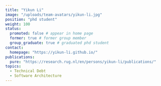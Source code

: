 ```yaml
---
title: "Yikun Li"
image: "/uploads/team-avatars/yikun-li.jpg"
position: "phd student"
weight: 100
status:
  promoted: false # appear in home page
  former: true # former group member
  group_graduate: true # graduated phd student
contact:
  homepage: "https://yikun-li.github.io/"
publications:
  pure: "https://research.rug.nl/en/persons/yikun-li/publications/"
topics:
  - Technical Debt
  - Software Architecture
---
```

